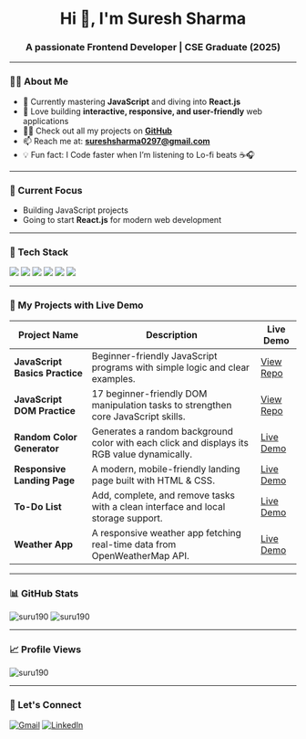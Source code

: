 <h1 align="center">Hi 👋, I'm Suresh Sharma</h1>
<h3 align="center">A passionate Frontend Developer | CSE Graduate (2025)</h3>

---

### 👨‍💻 About Me

- 🌱 Currently mastering **JavaScript** and diving into **React.js**
- 🚀 Love building **interactive, responsive, and user-friendly** web applications
- 👨‍💻 Check out all my projects on **[GitHub](https://github.com/SuRu190?tab=repositories)**
- 📫 Reach me at: **sureshsharma0297@gmail.com**
- 💡 Fun fact: I Code faster when I’m listening to Lo-fi beats ☕🎧

---

### 📅 Current Focus
- Building JavaScript projects
- Going to start **React.js** for modern web development

---

### 🚀 Tech Stack

<p align="left">
  <img src="https://img.shields.io/badge/HTML5-E34F26?style=for-the-badge&logo=html5&logoColor=white"/>
  <img src="https://img.shields.io/badge/CSS3-1572B6?style=for-the-badge&logo=css3&logoColor=white"/>
  <img src="https://img.shields.io/badge/JavaScript-F7DF1E?style=for-the-badge&logo=javascript&logoColor=black"/>
  <img src="https://img.shields.io/badge/Responsive%20Design-%F0%9F%8C%90-blue?style=for-the-badge"/>
  <img src="https://img.shields.io/badge/Git-F05032?style=for-the-badge&logo=git&logoColor=white"/>
  <img src="https://img.shields.io/badge/GitHub-100000?style=for-the-badge&logo=github&logoColor=white"/>
</p>

---

### 📂 My Projects with Live Demo

| **Project Name** | **Description** | **Live Demo** |
|--------------|-------------|-----------|
| **JavaScript Basics Practice** | Beginner-friendly JavaScript programs with simple logic and clear examples. | [View Repo](https://github.com/SuRu190/JavaScript-Basics-Practice/) |
| **JavaScript DOM Practice** | 17 beginner-friendly DOM manipulation tasks to strengthen core JavaScript skills. | [View Repo](https://github.com/SuRu190/JavaScript-Dom-Practice/) |
| **Random Color Generator** | Generates a random background color with each click and displays its RGB value dynamically. | [Live Demo](https://suru190.github.io/Random-Color-Generator/) |
| **Responsive Landing Page** | A modern, mobile-friendly landing page built with HTML & CSS. | [Live Demo](https://suru190.github.io/Responsive-Landing-Page/) |
| **To-Do List** | Add, complete, and remove tasks with a clean interface and local storage support. | [Live Demo](https://suru190.github.io/To-Do-List/) |
| **Weather App** | A responsive weather app fetching real-time data from OpenWeatherMap API. | [Live Demo](https://suru190.github.io/Weather-App/) |

---

### 📊 GitHub Stats

<p align="left">
  <img src="https://github-readme-stats.vercel.app/api?username=suru190&show_icons=true&locale=en&theme=tokyonight" alt="suru190" />
  <img src="https://github-readme-stats.vercel.app/api/top-langs/?username=suru190&layout=compact&theme=tokyonight" alt="suru190" />
</p>

---

### 📈 Profile Views

<p align="left">
  <img src="https://komarev.com/ghpvc/?username=suru190&label=Profile%20views&color=0e75b6&style=flat" alt="suru190" />
</p>

---

### 🔗 Let's Connect

<p align="left">
  <a href="mailto:sureshsharma0297@gmail.com" target="blank"><img src="https://img.shields.io/badge/Gmail-D14836?style=for-the-badge&logo=gmail&logoColor=white" alt="Gmail" /></a>
  <a href="https://www.linkedin.com/in/suresh-sharma-67874b260/" target="blank"><img src="https://img.shields.io/badge/LinkedIn-0A66C2?style=for-the-badge&logo=linkedin&logoColor=white" alt="LinkedIn" /></a>
</p>
